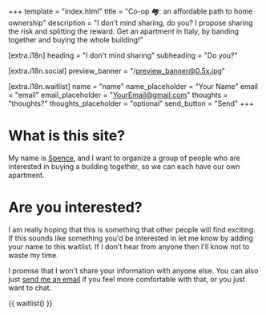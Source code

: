 +++
template = "index.html"
title = "Co-op 🏘️: an affordable path to home ownership"
description = "I don't mind sharing, do you? I propose sharing the risk and splitting the reward. Get an apartment in Italy, by banding together and buying the whole building!"

[extra.i18n]
heading = "I don't mind sharing"
subheading = "Do you?"

[extra.i18n.social]
preview_banner = "/preview_banner@0.5x.jpg"

[extra.i18n.waitlist]
name = "name"
name_placeholder = "Your Name"
email = "email"
email_placeholder = "YourEmail@gmail.com"
thoughts = "thoughts?"
thoughts_placeholder = "optional"
send_button = "Send"
+++

# What is this site?

My name is [Spence](https://spenc.es/), and I want to organize a group of people who are interested in buying a building together, so we can each have our own apartment.

# Are you interested?

I am really hoping that this is something that other people will find exciting.
If this sounds like something you'd be interested in let me know by adding your name to this waitlist. If I don't hear from anyone then I'll know not to waste my time.

I promise that I won't share your information with anyone else. You can also just [send me an email](mailto:spence@c00p.org) if you feel more comfortable with that, or you just want to chat.

<!-- Note: waitlist i18n has to be set in front matter, i.e. the "+++" above, for this to be translated -->
{{ waitlist() }}